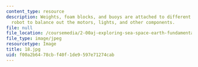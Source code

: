 ```yaml
---
content_type: resource
description: Weights, foam blocks, and buoys are attached to different parts of the
  robot to balance out the motors, lights, and other components.
file: null
file_location: /coursemedia/2-00aj-exploring-sea-space-earth-fundamentals-of-engineering-design-spring-2009/f00a2b6478cbf40f1de9597e71274cab_18.jpg
file_type: image/jpeg
resourcetype: Image
title: 18.jpg
uid: f00a2b64-78cb-f40f-1de9-597e71274cab
---
```

